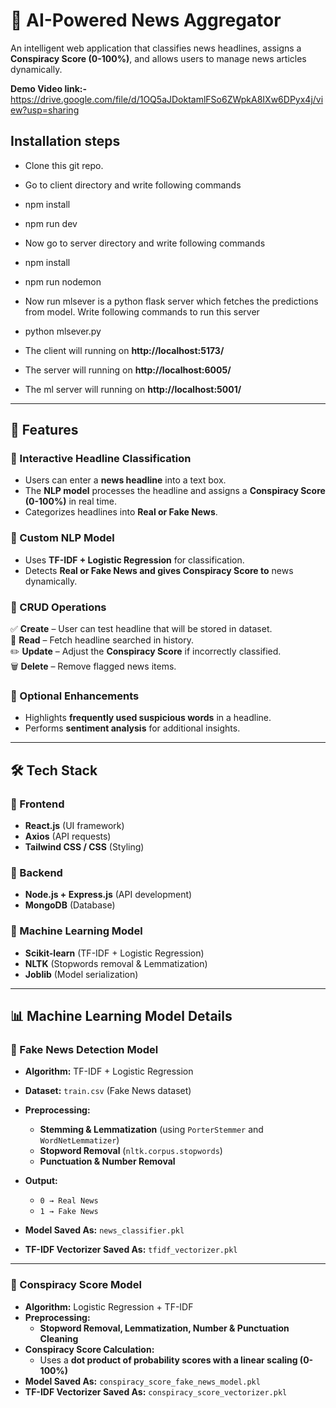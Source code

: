 # 📰 AI-Powered News Aggregator  

An intelligent web application that classifies news headlines, assigns a **Conspiracy Score (0-100%)**, and allows users to manage news articles dynamically.  

**Demo Video link:-** https://drive.google.com/file/d/1OQ5aJDoktamlFSo6ZWpkA8IXw6DPyx4j/view?usp=sharing

## Installation steps
- Clone this git repo.
- Go to client directory and write following commands
- npm install
- npm run dev
- Now go to server directory and write following commands
- npm install
- npm run nodemon
- Now run mlsever is a python flask server which fetches the predictions from model. Write following commands to run this server
- python mlsever.py

- The client will running on **http://localhost:5173/**
- The server will running on **http://localhost:6005/**
- The ml server will running on **http://localhost:5001/**
  
---

## 📌 Features  

### 🔹 Interactive Headline Classification  
- Users can enter a **news headline** into a text box.  
- The **NLP model** processes the headline and assigns a **Conspiracy Score (0-100%)** in real time.  
- Categorizes headlines into **Real or Fake News**.  

### 🔹 Custom NLP Model  
- Uses **TF-IDF + Logistic Regression** for classification.  
- Detects **Real or Fake News and gives Conspiracy Score to** news dynamically.  

### 🔹 CRUD Operations  
✅ **Create** – User can test headline that will be stored in dataset.  
📖 **Read** – Fetch headline searched in history.  
✏️ **Update** – Adjust the **Conspiracy Score** if incorrectly classified.  
🗑 **Delete** – Remove flagged news items.  

### 🔹 Optional Enhancements  
- Highlights **frequently used suspicious words** in a headline.  
- Performs **sentiment analysis** for additional insights.  

---



## 🛠️ Tech Stack  

### 🔹 Frontend  
- **React.js** (UI framework)  
- **Axios** (API requests)  
- **Tailwind CSS / CSS** (Styling)  

### 🔹 Backend  
- **Node.js + Express.js** (API development)  
- **MongoDB** (Database)  

### 🔹 Machine Learning Model  
- **Scikit-learn** (TF-IDF + Logistic Regression)  
- **NLTK** (Stopwords removal & Lemmatization)  
- **Joblib** (Model serialization)  

---

## 📊 Machine Learning Model Details  

### **🔹 Fake News Detection Model**  
- **Algorithm:** TF-IDF + Logistic Regression  
- **Dataset:** `train.csv` (Fake News dataset)  
- **Preprocessing:**  
  - **Stemming & Lemmatization** (using `PorterStemmer` and `WordNetLemmatizer`)  
  - **Stopword Removal** (`nltk.corpus.stopwords`)  
  - **Punctuation & Number Removal**  

- **Output:**  
  - `0 → Real News`  
  - `1 → Fake News`  
- **Model Saved As:** `news_classifier.pkl`  
- **TF-IDF Vectorizer Saved As:** `tfidf_vectorizer.pkl`  

---

### **🔹 Conspiracy Score Model**  
- **Algorithm:** Logistic Regression + TF-IDF  
- **Preprocessing:**  
  - **Stopword Removal, Lemmatization, Number & Punctuation Cleaning**  
- **Conspiracy Score Calculation:**  
  - Uses a **dot product of probability scores with a linear scaling (0-100%)**  
- **Model Saved As:** `conspiracy_score_fake_news_model.pkl`  
- **TF-IDF Vectorizer Saved As:** `conspiracy_score_vectorizer.pkl`  

